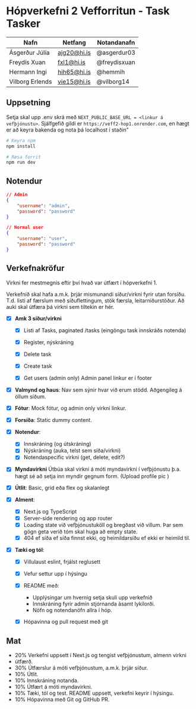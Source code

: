 # Hópverkefni 2 Vefforritun - Task Tasker

| Nafn           | Netfang                  | Notandanafn   |
|--------------  |--------------------------|---------------|
| Ásgerður Júlía | ajg20@hi.is              | @asgerdur03   |
| Freydís Xuan   | fxl1@hi.is               | @freydisxuan  |
| Hermann Ingi   | hih65@hi.is              | @hemmih       |
| Vilborg Erlends| vie15@hi.is              | @vilborg14    |

## Uppsetning

Setja skal upp .env skrá með `NEXT_PUBLIC_BASE_URL = <linkur á vefþjónustu>`. Sjálfgefið gildi er `https://veff2-hop1.onrender.com`, en hægt er að keyra bakenda og nota þá localhost í staðin"


```bash
# Keyra npm
npm install

# Ræsa forrit
npm run dev
```

## Notendur
```json
// Admin 
{
    "username": "admin",
    "password": "password"
}

// Normal user
{
    "username": "user",
    "password": "password"
}

```

## Verkefnakröfur

Virkni fer mestmegnis eftir því hvað var útfært í hópverkefni 1.

Verkefnið skal hafa a.m.k. þrjár mismunandi síður/virkni fyrir utan forsíðu. T.d. listi af færslum með síðuflettingum, stök færsla, leitarniðurstöður. Að auki skal útfæra þá virkni sem tiltekin er hér.
- [x] **Amk 3 síður/virkni**
    - [x] Listi af Tasks, paginated /tasks (eingöngu task innskráðs notenda)
    - [x] Register, nýskráning 
    - [x] Delete task 
    - [x] Create task 
    - [x] Get users (admin only) Admin panel linkur er í footer


- [x] **Valmynd og haus**: Nav sem sýnir hvar við erum stödd. Aðgengileg á öllum síðum. 

- [x] **Fótur**: Mock fótur, og admin only virkni linkur. 
 
- [x] **Forsíða**: Static dummy content.

- [x] **Notendur**: 
    - [x] Innskráning (og útskráning)
    - [x] Nýskráning (auka, telst sem síða/virkni)
    - [x] Notendaspecific virkni (get, delete, edit?)

- [x] **Myndavirkni** Útbúa skal virkni á móti myndavirkni í vefþjónustu þ.a. hægt sé að setja inn myndir gegnum form. (Upload profile pic )

- [x] **Útlit**: Basic, grid eða flex og skalanlegt

- [x] **Alment**: 
    - [x] Next.js og TypeScript
    - [x] Server-side rendering og app router
    - [x] Loading state við vefþjónustuköll og bregðast við villum. Þar sem gögn geta verið tóm skal huga að empty state.
    - [x] 404 ef síða ef síða finnst ekki, og heimildarsíðu ef ekki er heimild til. 

- [x] **Tæki og tól**: 
    - [x] Villulaust eslint, frjálst reglusett
    - [x] Vefur settur upp í hýsingu
    - [x] README með: 
        - Upplýsingar um hvernig setja skuli upp verkefnið
        - Innskráning fyrir admin stjórnanda ásamt lykilorði. 
        - Nöfn og notendanöfn allra í hóp.
    - [x] Hópavinna og pull request með git






## Mat
- 20% Verkefni uppsett í Next.js og tengist vefþjónustum, almenn virkni 
- útfærð.
- 30% Útfærslur á móti vefþjónustum, a.m.k. þrjár síður.
- 10% Útlit.
- 10% Innskráning notanda.
- 10% Útfært á móti myndavirkni.
- 10% Tæki, tól og test. README uppsett, verkefni keyrir í hýsingu.
- 10% Hópavinna með Git og GitHub PR.
